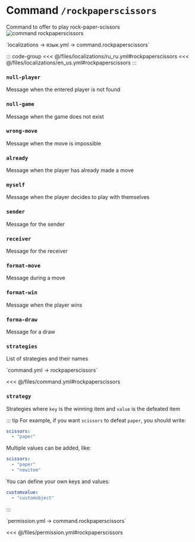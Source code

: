 # Command `/rockpaperscissors`

Command to offer to play rock-paper-scissors
![command rockpaperscissors](/commandrockpaperscissors.png)

[//]: # (localization)
<!--@include: @/parts/words.md#localization-->
<!--@include: @/parts/words.md#path--> `localizations → язык.yml → command.rockpaperscissors`

<!--@include: @/parts/words.md#default-->

::: code-group
<<< @/files/localizations/ru_ru.yml#rockpaperscissors
<<< @/files/localizations/en_us.yml#rockpaperscissors
:::

### `null-player`

Message when the entered player is not found

### `null-game`

Message when the game does not exist

### `wrong-move`

Message when the move is impossible

### `already`

Message when the player has already made a move

### `myself`

Message when the player decides to play with themselves

### `sender`

Message for the sender

### `receiver`

Message for the receiver

### `format-move`

Message during a move

### `format-win`

Message when the player wins

### `forma-draw`

Message for a draw

### `strategies`

List of strategies and their names

[//]: # (command.yml)
<!--@include: @/parts/words.md#setting-->
<!--@include: @/parts/words.md#path--> `command.yml → rockpaperscissors`

<!--@include: @/parts/words.md#default-->
<<< @/files/command.yml#rockpaperscissors

<!--@include: @/parts/enable.md-->
<!--@include: @/parts/aliases.md-->

### `strategy`

Strategies where `key` is the winning item and `value` is the defeated item

::: tip For example, if you want `scissors` to defeat `paper`, you should write:
```yaml
scissors:
  - "paper"
```

Multiple values can be added, like:
```yaml
scissors:
  - "paper"
  - "newitem"
```

You can define your own keys and values:
```yaml
customvalue:
  - "customobject"
```
:::

<!--@include: @/parts/cooldown.md-->
<!--@include: @/parts/sound.md-->

[//]: # (permission.yml)
<!--@include: @/parts/words.md#permission-->
<!--@include: @/parts/words.md#path--> `permission.yml → command.rockpaperscissors`

<!--@include: @/parts/words.md#default-->
<<< @/files/permission.yml#rockpaperscissors

<!--@include: @/parts/permission/permissionTier3.md-->
<!--@include: @/parts/permission/cooldown.md-->
<!--@include: @/parts/permission/sound.md-->